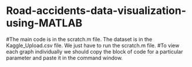 # Road-accidents-data-visualization-using-MATLAB
#The main code is in the scratch.m file. The dataset is in the Kaggle_Upload.csv file. We just have to run the scratch.m file. 
#To view each graph individually we should copy the block of code for a particular parameter and paste it in the command window.

